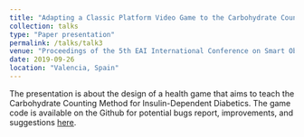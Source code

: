 ```yaml
---
title: "Adapting a Classic Platform Video Game to the Carbohydrate Counting Method for Insulin-Dependent Diabetics"
collection: talks
type: "Paper presentation"
permalink: /talks/talk3
venue: "Proceedings of the 5th EAI International Conference on Smart Objects and Technologies for Social Good"
date: 2019-09-26
location: "Valencia, Spain"
---
```


The presentation is about the design of a health game that aims to teach the Carbohydrate Counting Method for Insulin-Dependent Diabetics. The game code is available on the Github for potential bugs report, improvements, and suggestions [here](https://github.com/ionio-seriousgames/Sugar-Mario-version-2). 
